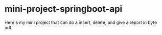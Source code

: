 # mini-project-springboot-api
Here's my mini project that can do a insert, delete, and give a report in byte pdf
